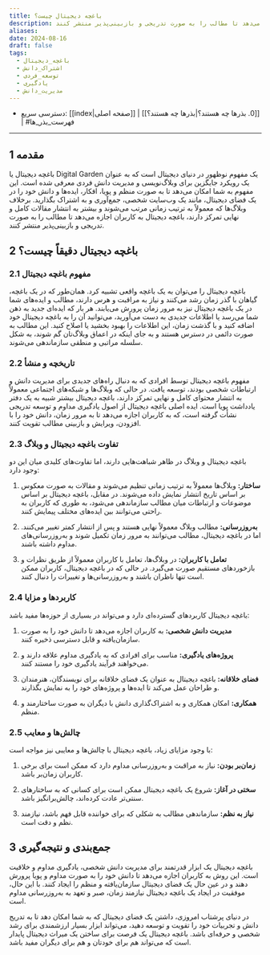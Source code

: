 ```yaml
---
title: باغچه دیجیتال چیست؟
description: باغچه دیجیتال یک مفهوم نوظهور در دنیای دیجیتال است که به عنوان یک رویکرد جایگزین برای وبلاگ‌نویسی و مدیریت دانش فردی معرفی شده است. این مفهوم به شما امکان می‌دهد تا به صورت منظم و پویا، افکار، ایده‌ها و دانش خود را در یک فضای دیجیتال، مانند یک وب‌سایت شخصی، جمع‌آوری و به اشتراک بگذارید. برخلاف وبلاگ‌ها که معمولاً به ترتیب زمانی مرتب می‌شوند و بیشتر به انتشار مقالات کامل و نهایی تمرکز دارند، باغچه دیجیتال به کاربران اجازه می‌دهد تا مطالب را به صورت تدریجی و بازبینی‌پذیر منتشر کنند.
aliases: 
date: 2024-08-16
draft: false
tags:
  - باغچه_دیجیتال
  - اشتراک_دانش
  - توسعه_فردی
  - یادگیری
  - مدیریت_دانش
---
```

- دسترسی سریع: [[index|صفحه اصلی]] | [[0. بذرها چه هستند؟|بذرها چه هستند؟]] | #فهرست_بذر_ها 
---
## 1 مقدمه

باغچه دیجیتال یا Digital Garden یک مفهوم نوظهور در دنیای دیجیتال است که به عنوان یک رویکرد جایگزین برای وبلاگ‌نویسی و مدیریت دانش فردی معرفی شده است. این مفهوم به شما امکان می‌دهد تا به صورت منظم و پویا، افکار، ایده‌ها و دانش خود را در یک فضای دیجیتال، مانند یک وب‌سایت شخصی، جمع‌آوری و به اشتراک بگذارید. برخلاف وبلاگ‌ها که معمولاً به ترتیب زمانی مرتب می‌شوند و بیشتر به انتشار مقالات کامل و نهایی تمرکز دارند، باغچه دیجیتال به کاربران اجازه می‌دهد تا مطالب را به صورت تدریجی و بازبینی‌پذیر منتشر کنند.

## 2 باغچه دیجیتال دقیقاً چیست؟

### 2.1 مفهوم باغچه دیجیتال

باغچه دیجیتال را می‌توان به یک باغچه واقعی تشبیه کرد. همان‌طور که در یک باغچه، گیاهان با گذر زمان رشد می‌کنند و نیاز به مراقبت و هرس دارند، مطالب و ایده‌های شما در یک باغچه دیجیتال نیز به مرور زمان پرورش می‌یابند. هر بار که ایده‌ای جدید به ذهن شما می‌رسد یا اطلاعات جدیدی به دست می‌آورید، می‌توانید آن را به باغچه دیجیتال خود اضافه کنید و با گذشت زمان، این اطلاعات را بهبود بخشید یا اصلاح کنید. این مطالب به صورت دائمی در دسترس هستند و به جای اینکه در اعماق وبلاگ‌تان گم شوند، به شکل سلسله مراتبی و منطقی سازماندهی می‌شوند.

### 2.2 تاریخچه و منشأ

مفهوم باغچه دیجیتال توسط افرادی که به دنبال راه‌های جدیدی برای مدیریت دانش و ارتباطات شخصی بودند، توسعه یافت. در حالی که وبلاگ‌ها و شبکه‌های اجتماعی معمولاً به انتشار محتوای کامل و نهایی تمرکز دارند، باغچه دیجیتال بیشتر شبیه به یک دفتر یادداشت پویا است. ایده اصلی باغچه دیجیتال از اصول یادگیری مداوم و توسعه تدریجی نشأت گرفته است، که به کاربران اجازه می‌دهد تا به مرور زمان، دانش خود را با افزودن، ویرایش و بازبینی مطالب تقویت کنند.

### 2.3 تفاوت باغچه دیجیتال و وبلاگ

باغچه دیجیتال و وبلاگ در ظاهر شباهت‌هایی دارند، اما تفاوت‌های کلیدی میان این دو وجود دارد:

1. **ساختار:** وبلاگ‌ها معمولاً به ترتیب زمانی تنظیم می‌شوند و مقالات به صورت معکوس بر اساس تاریخ انتشار نمایش داده می‌شوند. در مقابل، باغچه دیجیتال بر اساس موضوعات و ارتباطات میان مطالب سازماندهی می‌شود، به طوری که کاربران به راحتی می‌توانند بین ایده‌های مختلف پیمایش کنند.

2. **به‌روزرسانی:** مطالب وبلاگ معمولاً نهایی هستند و پس از انتشار کمتر تغییر می‌کنند. اما در باغچه دیجیتال، مطالب می‌توانند به مرور زمان تکمیل شوند و به‌روزرسانی‌های مداوم داشته باشند.

3. **تعامل با کاربران:** در وبلاگ‌ها، تعامل با کاربران معمولاً از طریق نظرات و بازخوردهای مستقیم صورت می‌گیرد. در حالی که در باغچه دیجیتال، کاربران ممکن است تنها ناظران باشند و به‌روزرسانی‌ها و تغییرات را دنبال کنند.

### 2.4 کاربردها و مزایا

باغچه دیجیتال کاربردهای گسترده‌ای دارد و می‌تواند در بسیاری از حوزه‌ها مفید باشد:

1. **مدیریت دانش شخصی:** به کاربران اجازه می‌دهد تا دانش خود را به صورت سازمان‌یافته و قابل دسترسی ذخیره کنند.

2. **پروژه‌های یادگیری:** مناسب برای افرادی که به یادگیری مداوم علاقه دارند و می‌خواهند فرآیند یادگیری خود را مستند کنند.

3. **فضای خلاقانه:** باغچه دیجیتال به عنوان یک فضای خلاقانه برای نویسندگان، هنرمندان و طراحان عمل می‌کند تا ایده‌ها و پروژه‌های خود را به نمایش بگذارند.

4. **همکاری:** امکان همکاری و به اشتراک‌گذاری دانش با دیگران به صورت ساختارمند و منظم.

### 2.5 چالش‌ها و معایب

با وجود مزایای زیاد، باغچه دیجیتال با چالش‌ها و معایبی نیز مواجه است:

1. **زمان‌بر بودن:** نیاز به مراقبت و به‌روزرسانی مداوم دارد که ممکن است برای برخی کاربران زمان‌بر باشد.

2. **سختی در آغاز:** شروع یک باغچه دیجیتال ممکن است برای کسانی که به ساختارهای سنتی‌تر عادت کرده‌اند، چالش‌برانگیز باشد.

3. **نیاز به نظم:** سازماندهی مطالب به شکلی که برای خواننده قابل فهم باشد، نیازمند نظم و دقت است.

## 3 جمع‌بندی و نتیجه‌گیری

باغچه دیجیتال یک ابزار قدرتمند برای مدیریت دانش شخصی، یادگیری مداوم و خلاقیت است. این روش به کاربران اجازه می‌دهد تا دانش خود را به صورت مداوم و پویا پرورش دهند و در عین حال یک فضای دیجیتال سازمان‌یافته و منظم را ایجاد کنند. با این حال، موفقیت در ایجاد یک باغچه دیجیتال نیازمند زمان، صبر و تعهد به به‌روزرسانی مداوم است.

در دنیای پرشتاب امروزی، داشتن یک فضای دیجیتال که به شما امکان دهد تا به تدریج دانش و تجربیات خود را تقویت و توسعه دهید، می‌تواند ابزار بسیار ارزشمندی برای رشد شخصی و حرفه‌ای باشد. باغچه دیجیتال یک فرصت برای ساختن یک میراث دیجیتال پایدار است که می‌تواند هم برای خودتان و هم برای دیگران مفید باشد.